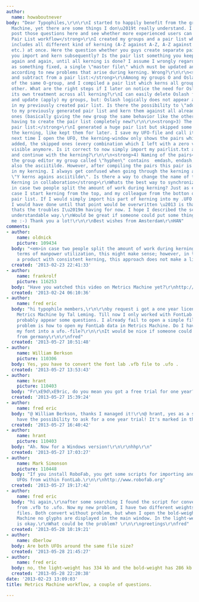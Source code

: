 ```yaml
---
author:
  name: howaboutnever
body: "Dear Typophiles,\r\n\r\nI started to happily benefit from the great Metrics
  Machine, yet there are some things I don\u2019t really understand. I thought I might
  post those questions here and see whether more experienced users can help!\r\n\r\n<strong>1)
  Pair List workflow</strong>\r\nI created my groups and a pair list which basically
  includes all different kind of kerning (A-Z against A-Z, A-Z against punctation
  etc.) at once. Here the question whether you guys create separate pair lists which
  you import and kern subsequently? Is the pair list something you keep re-compiling
  again and again, until all kerning is done? I assume I wrongly regard the pair list
  as something fixed, a single \"master file\" which must be updated and reshaped
  according to new problems that arise during kerning. Wrong?\r\n\r\n<strong>2) Add
  and subtract from a pair list:</strong>\r\nAmong my groups O and Oslash are part
  of the same O-group, and I compiled a pair list which kerns all groups against each
  other. What are the right steps if I later on notice the need for Oslash to have
  its own treatment across all kerning?\r\nI can easily delete Oslash from my O-group
  and update (apply) my groups, but: Oslash logically does not appear as \"own instance\"
  in my previously created pair list. Is there the possibility to \"add\" new groups
  to my previously generated pair list and kern them against all already existing
  ones (basically giving the new group the same behavior like the others), without
  having to create the pair list completely new?\r\n\r\n<strong>3) The nature of the
  pair list:</strong>\r\nI generated a huge pair list but skipped some parts during
  the kerning, like kept them for later. I save my UFO-file and call it the day. The
  next time I open the UFO, the kerning-window only shows the pairs which have kerning-values
  added, the skipped ones (every combination which I left with a zero value) are not
  visible anymore. Is it correct to now simply import my pairlist.txt again, hit \"use\"
  and continue with the kerning?\r\n\r\n<strong>4) Naming of the pairs</strong>\r\nIn
  the group editor my group called \"hyphen\" contains  emdash, endash, hypen and
  also the asciitilde. However, after compiling the pairs this pair is listed as \"asciitilde\"
  in my kerning. I always get confused when going through the kerning and it reads
  \"Y kerns agains asciitilde\". Is there a way to change the name of the pair?\r\n\r\n<strong>5)
  Kerning in collaboration</strong>\r\nWhats the best way to synchronize/update data
  in case two people split the amount of work during kerning? Just as example: In
  case I start kerning from the top, and my colleague from the botton of the same
  pair list. If I would simply import his part of kerning into my .UFO file, the kerning
  I would have done until that point would be overwritten \u2013 is that correct?\r\n\r\n\r\nOkay,
  thats the troubles I\u2019m having for now. I hope I described the scenario in an
  understandable way.\r\nWould be great if someone could put some things right for
  me :-) Thank you a lot!\r\n\r\nBest wishes from Amsterdam\r\nHAN"
comments:
- author:
    name: oldnick
    picture: 109434
  body: "<em>in case two people split the amount of work during kerning</em>\r\n\r\nIn
    terms of manpower utilization, this might make sense; however, in terms of delivering
    a product with consistent kerning, this approach does not make a lick of sense\u2026"
  created: '2013-02-23 22:41:33'
- author:
    name: frankrolf
    picture: 116253
  body: "Have you watched this video on Metrics Machine yet?\r\nhttp://blip.tv/robothon-2009/metricsmachine-4-1918297"
  created: '2013-02-24 06:10:36'
- author:
    name: fred eric
  body: "hi typophile members,\r\n\r\nby request i got a one year license copy from
    Metrics Machine by Tal Leming. Till now I only worked with FontLab. So there will
    probably appear some questions. I already fail to open a simple file. So my first
    problem is how to open my FontLab data in Metrics Machine. Do I have to convert
    my font into a ufo.-file?\r\n\r\nIt would be nice if someone could help!\r\ngreetings
    from germany\r\n\r\nfred"
  created: '2013-05-27 10:51:48'
- author:
    name: William Berkson
    picture: 110306
  body: Yes, you have to convert the font lab .vfb file to .ufo .
  created: '2013-05-27 13:53:43'
- author:
    name: hrant
    picture: 110403
  body: "Fr\xE9d\xE9ric, do you mean you got a free trial for one year?\r\n\r\nhhp\r\n"
  created: '2013-05-27 15:39:24'
- author:
    name: fred eric
  body: "@ William Berkson, thanks I managed it!\r\n@ hrant, yes as a student you
    have the possibility to ask for a one year trial! It's marked in the [[http://tools.typesupply.com/faq.html|FAQ]]."
  created: '2013-05-27 16:40:42'
- author:
    name: hrant
    picture: 110403
  body: "Ah. Now for a Windows version!\r\n\r\nhhp\r\n"
  created: '2013-05-27 17:03:27'
- author:
    name: Mark Simonson
    picture: 110448
  body: "If you install RoboFab, you get some scripts for importing and exporting
    UFOs from within FontLab.\r\n\r\nhttp://www.robofab.org"
  created: '2013-05-27 19:17:42'
- author:
    name: fred eric
  body: "hi again,\r\nafter some searching I found the script for converting files
    from .vfb to .ufo. Now my new problem, I have two different weights in two different
    files. Both convert without problem, but when I open the bold-weight in Metrics
    Machine no glyphs are displayed in the main window. In the light-weight everything
    is okay.\r\nWhat could be the problem? \r\n\r\ngreetings\r\nfred"
  created: '2013-05-28 10:19:21'
- author:
    name: dberlow
  body: Are both UFOs around the same file size?
  created: '2013-05-28 21:45:27'
- author:
    name: fred eric
  body: no, the light-weight has 334 kb and the bold-weight has 286 kb!
  created: '2013-05-28 22:20:38'
date: '2013-02-23 13:09:03'
title: Metrics Machine workflow, a couple of questions.

---
```

